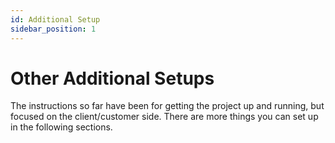 ```yaml
---
id: Additional Setup
sidebar_position: 1
---
```


# Other Additional Setups

The instructions so far have been for getting the project up and running, but focused on the client/customer side.
There are more things you can set up in the following sections.
